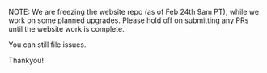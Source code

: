 NOTE: We are freezing the website repo (as of Feb 24th 9am PT), while we work on some planned upgrades. Please hold off on submitting any PRs until the website work is complete.

You can still file issues.

Thankyou!

